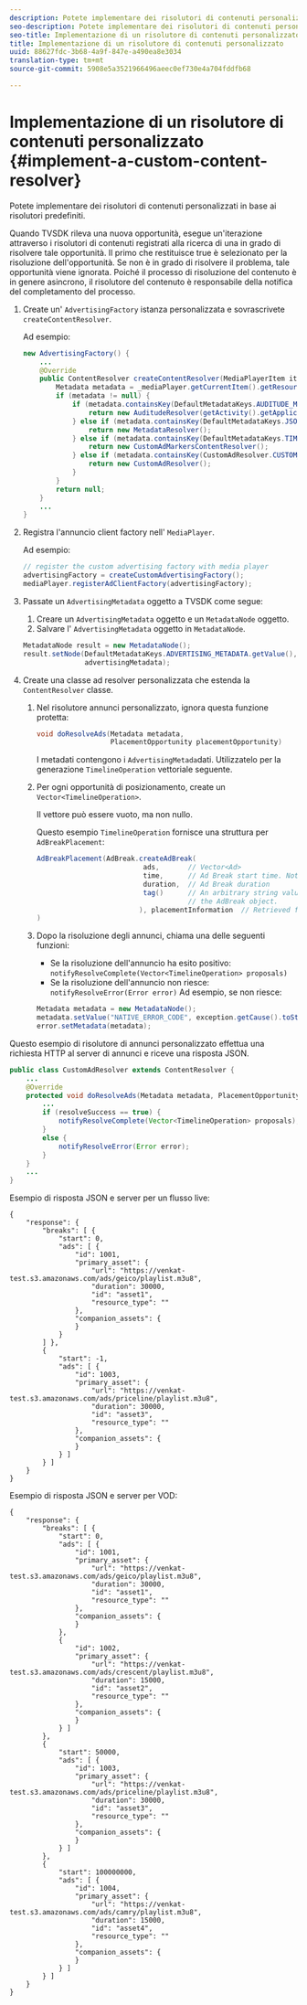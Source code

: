 ```yaml
---
description: Potete implementare dei risolutori di contenuti personalizzati in base ai risolutori predefiniti.
seo-description: Potete implementare dei risolutori di contenuti personalizzati in base ai risolutori predefiniti.
seo-title: Implementazione di un risolutore di contenuti personalizzato
title: Implementazione di un risolutore di contenuti personalizzato
uuid: 88627fdc-3b68-4a9f-847e-a490ea8e3034
translation-type: tm+mt
source-git-commit: 5908e5a3521966496aeec0ef730e4a704fddfb68

---
```



# Implementazione di un risolutore di contenuti personalizzato {#implement-a-custom-content-resolver}

Potete implementare dei risolutori di contenuti personalizzati in base ai risolutori predefiniti.

Quando TVSDK rileva una nuova opportunità, esegue un&#39;iterazione attraverso i risolutori di contenuti registrati alla ricerca di una in grado di risolvere tale opportunità. Il primo che restituisce true è selezionato per la risoluzione dell&#39;opportunità. Se non è in grado di risolvere il problema, tale opportunità viene ignorata. Poiché il processo di risoluzione del contenuto è in genere asincrono, il risolutore del contenuto è responsabile della notifica del completamento del processo.

1. Create un&#39; `AdvertisingFactory` istanza personalizzata e sovrascrivete `createContentResolver`.

   Ad esempio:

   ```java
   new AdvertisingFactory() { 
       ... 
       @Override 
       public ContentResolver createContentResolver(MediaPlayerItem item) { 
           Metadata metadata = _mediaPlayer.getCurrentItem().getResource().getMetadata(); 
           if (metadata != null) { 
               if (metadata.containsKey(DefaultMetadataKeys.AUDITUDE_METADATA_KEY.getValue())) { 
                   return new AuditudeResolver(getActivity().getApplicationContext()); 
               } else if (metadata.containsKey(DefaultMetadataKeys.JSON_METADATA_KEY.getValue())) { 
                   return new MetadataResolver(); 
               } else if (metadata.containsKey(DefaultMetadataKeys.TIME_RANGES_METADATA_KEY.getValue())) { 
                   return new CustomAdMarkersContentResolver(); 
               } else if (metadata.containsKey(CustomAdResolver.CUSTOM_METADATA_KEY)) { 
                   return new CustomAdResolver(); 
               } 
           } 
           return null; 
       } 
       ... 
   }
   ```

1. Registra l&#39;annuncio client factory nell&#39; `MediaPlayer`.

   Ad esempio:

   ```java
   // register the custom advertising factory with media player 
   advertisingFactory = createCustomAdvertisingFactory(); 
   mediaPlayer.registerAdClientFactory(advertisingFactory);
   ```

1. Passate un `AdvertisingMetadata` oggetto a TVSDK come segue:
   1. Creare un `AdvertisingMetadata` oggetto e un `MetadataNode` oggetto.
   1. Salvare l&#39; `AdvertisingMetadata` oggetto in `MetadataNode`.

   ```java
   MetadataNode result = new MetadataNode(); 
   result.setNode(DefaultMetadataKeys.ADVERTISING_METADATA.getValue(),  
                  advertisingMetadata);
   ```

1. Create una classe ad resolver personalizzata che estenda la `ContentResolver` classe.
   1. Nel risolutore annunci personalizzato, ignora questa funzione protetta:

      ```java
      void doResolveAds(Metadata metadata,  
                        PlacementOpportunity placementOpportunity)
      ```

      I metadati contengono i `AdvertisingMetada`dati. Utilizzatelo per la generazione `TimelineOperation` vettoriale seguente.

   1. Per ogni opportunità di posizionamento, create un `Vector<TimelineOperation>`.

      Il vettore può essere vuoto, ma non nullo.

      Questo esempio `TimelineOperation` fornisce una struttura per `AdBreakPlacement`:

      ```java
      AdBreakPlacement(AdBreak.createAdBreak( 
                                ads,       // Vector<Ad> 
                                time,      // Ad Break start time. Note: local time on the timeline 
                                duration,  // Ad Break duration 
                                tag()      // An arbitrary string value that can be attached to  
                                           // the AdBreak object. 
                               ), placementInformation  // Retrieved from PlacementOpportunity 
      )
      ```

   1. Dopo la risoluzione degli annunci, chiama una delle seguenti funzioni:

      * Se la risoluzione dell&#39;annuncio ha esito positivo: `notifyResolveComplete(Vector<TimelineOperation> proposals)`
      * Se la risoluzione dell&#39;annuncio non riesce: `notifyResolveError(Error error)`
      Ad esempio, se non riesce:

      ```java
      Metadata metadata = new MetadataNode(); 
      metadata.setValue("NATIVE_ERROR_CODE", exception.getCause().toString()); 
      error.setMetadata(metadata);
      ```


<!--<a id="example_4F0D7692A92E480A835D6FDBEDBE75E7"></a>-->

Questo esempio di risolutore di annunci personalizzato effettua una richiesta HTTP al server di annunci e riceve una risposta JSON.

```java
public class CustomAdResolver extends ContentResolver { 
    ... 
    @Override 
    protected void doResolveAds(Metadata metadata, PlacementOpportunity placementOpportunity) { 
        ... 
        if (resolveSuccess == true) { 
            notifyResolveComplete(Vector<TimelineOperation> proposals); 
        } 
        else { 
            notifyResolveError(Error error); 
        } 
    } 
    ... 
}
```

Esempio di risposta JSON e server per un flusso live:

```
{     
    "response": { 
        "breaks": [ { 
            "start": 0, 
            "ads": [ { 
                "id": 1001, 
                "primary_asset": { 
                    "url": "https://venkat-test.s3.amazonaws.com/ads/geico/playlist.m3u8", 
                    "duration": 30000, 
                    "id": "asset1", 
                    "resource_type": "" 
                }, 
                "companion_assets": { 
                } 
            } 
        ] }, 
        { 
            "start": -1, 
            "ads": [ { 
                "id": 1003, 
                "primary_asset": { 
                    "url": "https://venkat-test.s3.amazonaws.com/ads/priceline/playlist.m3u8", 
                    "duration": 30000, 
                    "id": "asset3", 
                    "resource_type": "" 
                }, 
                "companion_assets": { 
                } 
            } ] 
        } ] 
    } 
} 
```

Esempio di risposta JSON e server per VOD:

```
{     
    "response": { 
        "breaks": [ { 
            "start": 0, 
            "ads": [ { 
                "id": 1001, 
                "primary_asset": { 
                    "url": "https://venkat-test.s3.amazonaws.com/ads/geico/playlist.m3u8", 
                    "duration": 30000, 
                    "id": "asset1", 
                    "resource_type": "" 
                }, 
                "companion_assets": {  
                } 
            }, 
            { 
                "id": 1002, 
                "primary_asset": { 
                    "url": "https://venkat-test.s3.amazonaws.com/ads/crescent/playlist.m3u8", 
                    "duration": 15000, 
                    "id": "asset2", 
                    "resource_type": "" 
                }, 
                "companion_assets": { 
                } 
            } ] 
        }, 
        { 
            "start": 50000, 
            "ads": [ { 
                "id": 1003, 
                "primary_asset": { 
                    "url": "https://venkat-test.s3.amazonaws.com/ads/priceline/playlist.m3u8", 
                    "duration": 30000, 
                    "id": "asset3", 
                    "resource_type": "" 
                }, 
                "companion_assets": { 
                } 
            } ] 
        }, 
        { 
            "start": 100000000, 
            "ads": [ { 
                "id": 1004, 
                "primary_asset": { 
                    "url": "https://venkat-test.s3.amazonaws.com/ads/camry/playlist.m3u8", 
                    "duration": 15000, 
                    "id": "asset4", 
                    "resource_type": "" 
                }, 
                "companion_assets": { 
                } 
            } ] 
        } ] 
    } 
} 
```

